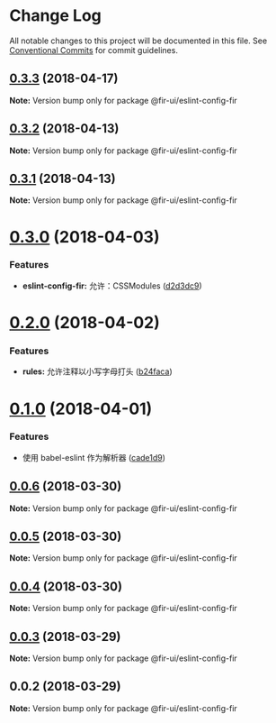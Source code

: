# Change Log

All notable changes to this project will be documented in this file.
See [Conventional Commits](https://conventionalcommits.org) for commit guidelines.

<a name="0.3.3"></a>
## [0.3.3](https://github.com/fjc0k/fir-ui/compare/@fir-ui/eslint-config-fir@0.3.2...@fir-ui/eslint-config-fir@0.3.3) (2018-04-17)




**Note:** Version bump only for package @fir-ui/eslint-config-fir

<a name="0.3.2"></a>
## [0.3.2](https://github.com/fjc0k/fir-ui/compare/@fir-ui/eslint-config-fir@0.3.1...@fir-ui/eslint-config-fir@0.3.2) (2018-04-13)




**Note:** Version bump only for package @fir-ui/eslint-config-fir

<a name="0.3.1"></a>
## [0.3.1](https://github.com/fjc0k/fir-ui/compare/@fir-ui/eslint-config-fir@0.3.0...@fir-ui/eslint-config-fir@0.3.1) (2018-04-13)




**Note:** Version bump only for package @fir-ui/eslint-config-fir

<a name="0.3.0"></a>
# [0.3.0](https://github.com/fjc0k/fir-ui/compare/@fir-ui/eslint-config-fir@0.2.0...@fir-ui/eslint-config-fir@0.3.0) (2018-04-03)


### Features

* **eslint-config-fir:** 允许：CSSModules ([d2d3dc9](https://github.com/fjc0k/fir-ui/commit/d2d3dc9))




<a name="0.2.0"></a>
# [0.2.0](https://github.com/fjc0k/fir-ui/compare/@fir-ui/eslint-config-fir@0.1.0...@fir-ui/eslint-config-fir@0.2.0) (2018-04-02)


### Features

* **rules:** 允许注释以小写字母打头 ([b24faca](https://github.com/fjc0k/fir-ui/commit/b24faca))




<a name="0.1.0"></a>
# [0.1.0](https://github.com/fjc0k/fir-ui/compare/@fir-ui/eslint-config-fir@0.0.6...@fir-ui/eslint-config-fir@0.1.0) (2018-04-01)


### Features

* 使用 babel-eslint 作为解析器 ([cade1d9](https://github.com/fjc0k/fir-ui/commit/cade1d9))




<a name="0.0.6"></a>
## [0.0.6](https://github.com/fjc0k/fir-ui/compare/@fir-ui/eslint-config-fir@0.0.5...@fir-ui/eslint-config-fir@0.0.6) (2018-03-30)




**Note:** Version bump only for package @fir-ui/eslint-config-fir

<a name="0.0.5"></a>
## [0.0.5](https://github.com/fjc0k/fir-ui/compare/@fir-ui/eslint-config-fir@0.0.4...@fir-ui/eslint-config-fir@0.0.5) (2018-03-30)




**Note:** Version bump only for package @fir-ui/eslint-config-fir

<a name="0.0.4"></a>
## [0.0.4](https://github.com/fjc0k/fir-ui/compare/@fir-ui/eslint-config-fir@0.0.3...@fir-ui/eslint-config-fir@0.0.4) (2018-03-30)




**Note:** Version bump only for package @fir-ui/eslint-config-fir

<a name="0.0.3"></a>
## [0.0.3](https://github.com/fjc0k/fir-ui/compare/@fir-ui/eslint-config-fir@0.0.2...@fir-ui/eslint-config-fir@0.0.3) (2018-03-29)




**Note:** Version bump only for package @fir-ui/eslint-config-fir

<a name="0.0.2"></a>
## 0.0.2 (2018-03-29)




**Note:** Version bump only for package @fir-ui/eslint-config-fir
